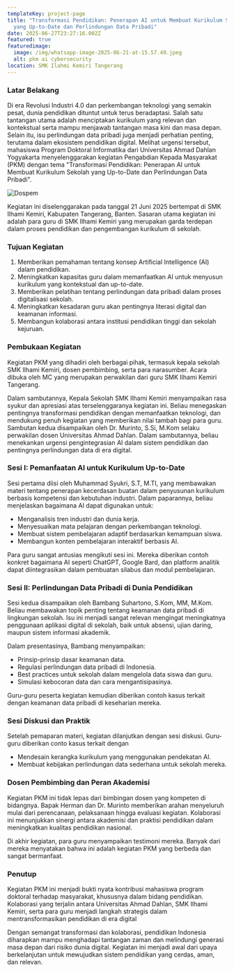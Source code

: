 ```yaml
---
templateKey: project-page
title: "Transformasi Pendidikan: Penerapan AI untuk Membuat Kurikulum Sekolah
  yang Up-to-Date dan Perlindungan Data Pribadi"
date: 2025-06-27T23:27:16.002Z
featured: true
featuredimage:
  image: /img/whatsapp-image-2025-06-21-at-15.57.49.jpeg
  alt: pkm ai cybersecurity
location: SMK Ilahmi Kemiri Tangerang
---
```

### Latar Belakang

Di era Revolusi Industri 4.0 dan perkembangan teknologi yang semakin pesat, dunia pendidikan dituntut untuk terus beradaptasi. Salah satu tantangan utama adalah menciptakan kurikulum yang relevan dan kontekstual serta mampu menjawab tantangan masa kini dan masa depan. Selain itu, isu perlindungan data pribadi juga menjadi perhatian penting, terutama dalam ekosistem pendidikan digital. Melihat urgensi tersebut, mahasiswa Program Doktoral Informatika dari Universitas Ahmad Dahlan Yogyakarta menyelenggarakan kegiatan Pengabdian Kepada Masyarakat (PKM) dengan tema "Transformasi Pendidikan: Penerapan AI untuk Membuat Kurikulum Sekolah yang Up-to-Date dan Perlindungan Data Pribadi".

![](/img/whatsapp-image-2025-06-21-at-15.57.50-1-.jpeg "Dospem")

Kegiatan ini diselenggarakan pada tanggal 21 Juni 2025 bertempat di SMK Ilhami Kemiri, Kabupaten Tangerang, Banten. Sasaran utama kegiatan ini adalah para guru di SMK Ilhami Kemiri yang merupakan garda terdepan dalam proses pendidikan dan pengembangan kurikulum di sekolah.

### Tujuan Kegiatan

1. Memberikan pemahaman tentang konsep Artificial Intelligence (AI) dalam pendidikan.
2. Meningkatkan kapasitas guru dalam memanfaatkan AI untuk menyusun kurikulum yang kontekstual dan up-to-date.
3. Memberikan pelatihan tentang perlindungan data pribadi dalam proses digitalisasi sekolah.
4. Meningkatkan kesadaran guru akan pentingnya literasi digital dan keamanan informasi.
5. Membangun kolaborasi antara institusi pendidikan tinggi dan sekolah kejuruan.

### Pembukaan Kegiatan

Kegiatan PKM yang dihadiri oleh berbagai pihak, termasuk kepala sekolah SMK Ilhami Kemiri, dosen pembimbing, serta para narasumber. Acara dibuka oleh MC yang merupakan perwakilan dari  guru SMK Ilhami Kemiri Tangerang.

Dalam sambutannya, Kepala Sekolah SMK Ilhami Kemiri menyampaikan rasa syukur dan apresiasi atas terselenggaranya kegiatan ini. Beliau menegaskan pentingnya transformasi pendidikan dengan memanfaatkan teknologi, dan mendukung penuh kegiatan yang memberikan nilai tambah bagi para guru. Sambutan kedua disampaikan oleh Dr. Murinto, S.Si, M.Kom selaku perwakilan dosen Universitas Ahmad Dahlan. Dalam sambutannya, beliau menekankan urgensi pengintegrasian AI dalam sistem pendidikan dan pentingnya perlindungan data di era digital.

### Sesi I: Pemanfaatan AI untuk Kurikulum Up-to-Date

Sesi pertama diisi oleh Muhammad Syukri, S.T, M.TI, yang membawakan materi tentang penerapan kecerdasan buatan dalam penyusunan kurikulum berbasis kompetensi dan kebutuhan industri. Dalam paparannya, beliau menjelaskan bagaimana AI dapat digunakan untuk:

* Menganalisis tren industri dan dunia kerja.
* Menyesuaikan mata pelajaran dengan perkembangan teknologi.
* Membuat sistem pembelajaran adaptif berdasarkan kemampuan siswa.
* Membangun konten pembelajaran interaktif berbasis AI.

Para guru sangat antusias mengikuti sesi ini. Mereka diberikan contoh konkret bagaimana AI seperti ChatGPT, Google Bard, dan platform analitik dapat diintegrasikan dalam pembuatan silabus dan modul pembelajaran.

### Sesi II: Perlindungan Data Pribadi di Dunia Pendidikan

Sesi kedua disampaikan oleh Bambang Suhartono, S.Kom, MM, M.Kom. Beliau membawakan topik penting tentang keamanan data pribadi di lingkungan sekolah. Isu ini menjadi sangat relevan mengingat meningkatnya penggunaan aplikasi digital di sekolah, baik untuk absensi, ujian daring, maupun sistem informasi akademik.

Dalam presentasinya, Bambang menyampaikan:

* Prinsip-prinsip dasar keamanan data.
* Regulasi perlindungan data pribadi di Indonesia.
* Best practices untuk sekolah dalam mengelola data siswa dan guru.
* Simulasi kebocoran data dan cara mengantisipasinya.

Guru-guru peserta kegiatan kemudian diberikan contoh kasus terkait dengan keamanan data pribadi di keseharian mereka.

### Sesi Diskusi dan Praktik

Setelah pemaparan materi, kegiatan dilanjutkan dengan sesi diskusi. Guru-guru diberikan conto kasus terkait dengan

* Mendesain kerangka kurikulum yang menggunakan pendekatan AI.
* Membuat kebijakan perlindungan data sederhana untuk sekolah mereka.

### Dosen Pembimbing dan Peran Akademisi

Kegiatan PKM ini tidak lepas dari bimbingan dosen yang kompeten di bidangnya. Bapak Herman dan Dr. Murinto memberikan arahan menyeluruh mulai dari perencanaan, pelaksanaan hingga evaluasi kegiatan. Kolaborasi ini menunjukkan sinergi antara akademisi dan praktisi pendidikan dalam meningkatkan kualitas pendidikan nasional.

Di akhir kegiatan, para guru menyampaikan testimoni mereka. Banyak dari mereka menyatakan bahwa ini adalah kegiatan PKM yang berbeda dan sangat bermanfaat.

### Penutup

Kegiatan PKM ini menjadi bukti nyata kontribusi mahasiswa program doktoral terhadap masyarakat, khususnya dalam bidang pendidikan. Kolaborasi yang terjalin antara Universitas Ahmad Dahlan, SMK Ilhami Kemiri, serta para guru menjadi langkah strategis dalam mentransformasikan pendidikan di era digital

Dengan semangat transformasi dan kolaborasi, pendidikan Indonesia diharapkan mampu menghadapi tantangan zaman dan melindungi generasi masa depan dari risiko dunia digital. Kegiatan ini menjadi awal dari upaya berkelanjutan untuk mewujudkan sistem pendidikan yang cerdas, aman, dan relevan.